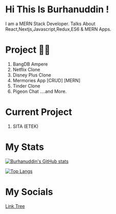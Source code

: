 # Hi This Is Burhanuddin !

I am a MERN Stack Developer.
Talks About React,Nextjs,Javascript,Redux,ES6 & MERN Apps.

# Project 💯🔥

1. BangDB Ampere
2. Netflix Clone
3. Disney Plus Clone
4. Mermories App [CRUD] [MERN]
5. Tinder Clone
6. Pigeon Chat
   ....and More.

# Current Project

1. SITA (ETEK)

# My Stats

[![Burhanuddin's GitHub stats](https://github-readme-stats.vercel.app/api?username=mr-burhanuddin)](https://github.com/mr-burhanuddin/github-readme-stats)

[![Top Langs](https://github-readme-stats.vercel.app/api/top-langs/?username=mr-burhanuddin&layout=compact)](https://github.com/mr-burhanuddin/github-readme-stats)

# My Socials

[Link Tree](https://btriee7.web.app/)
